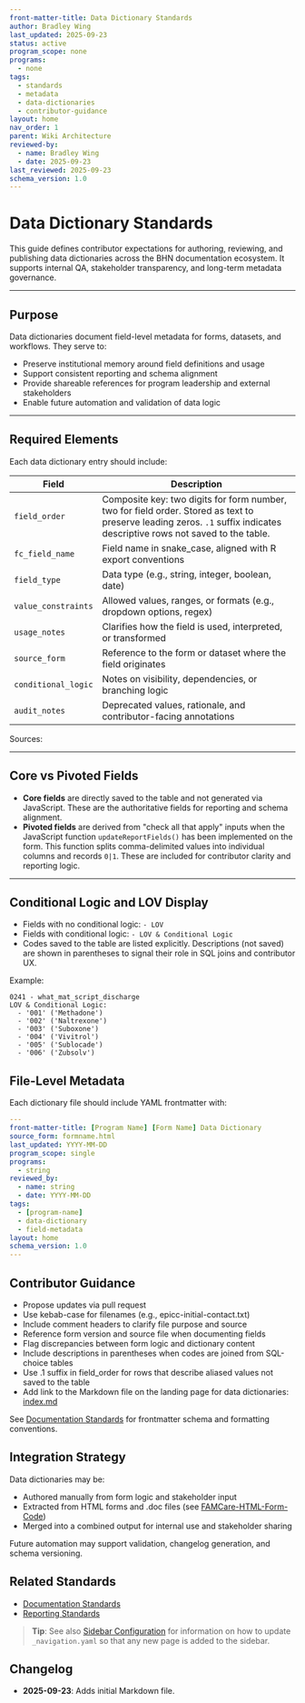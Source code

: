 ```yaml
---
front-matter-title: Data Dictionary Standards
author: Bradley Wing
last_updated: 2025-09-23
status: active
program_scope: none
programs:
  - none
tags:
  - standards
  - metadata
  - data-dictionaries
  - contributor-guidance
layout: home
nav_order: 1
parent: Wiki Architecture
reviewed-by:
  - name: Bradley Wing
  - date: 2025-09-23
last_reviewed: 2025-09-23
schema_version: 1.0
---
```


# Data Dictionary Standards

This guide defines contributor expectations for authoring, reviewing, and publishing data dictionaries across the BHN documentation ecosystem. It supports internal QA, stakeholder transparency, and long-term metadata governance.

---

## Purpose

Data dictionaries document field-level metadata for forms, datasets, and workflows. They serve to:

- Preserve institutional memory around field definitions and usage
- Support consistent reporting and schema alignment
- Provide shareable references for program leadership and external stakeholders
- Enable future automation and validation of data logic

---

## Required Elements

Each data dictionary entry should include:

| Field               | Description                                                                 |
|---------------------|-----------------------------------------------------------------------------|
| `field_order`       | Composite key: two digits for form number, two for field order. Stored as text to preserve leading zeros. `.1` suffix indicates descriptive rows not saved to the table. |
| `fc_field_name`     | Field name in snake_case, aligned with R export conventions                 |
| `field_type`        | Data type (e.g., string, integer, boolean, date)                            |
| `value_constraints` | Allowed values, ranges, or formats (e.g., dropdown options, regex)          |
| `usage_notes`       | Clarifies how the field is used, interpreted, or transformed                |
| `source_form`       | Reference to the form or dataset where the field originates                 |
| `conditional_logic` | Notes on visibility, dependencies, or branching logic                       |
| `audit_notes`       | Deprecated values, rationale, and contributor-facing annotations            |

Sources:

---

## Core vs Pivoted Fields

- **Core fields** are directly saved to the table and not generated via JavaScript. These are the authoritative fields for reporting and schema alignment.
- **Pivoted fields** are derived from "check all that apply" inputs when the JavaScript function `updateReportFields()` has been implemented on the form. This function splits comma-delimited values into individual columns and records `0|1`. These are included for contributor clarity and reporting logic.

---

## Conditional Logic and LOV Display

- Fields with no conditional logic: `- LOV`
- Fields with conditional logic: `- LOV & Conditional Logic`
- Codes saved to the table are listed explicitly. Descriptions (not saved) are shown in parentheses to signal their role in SQL joins and contributor UX.

Example:

```text
0241 - what_mat_script_discharge
LOV & Conditional Logic:
  - '001' ('Methadone')
  - '002' ('Naltrexone')
  - '003' ('Suboxone')
  - '004' ('Vivitrol')
  - '005' ('Sublocade')
  - '006' ('Zubsolv')
```

## File-Level Metadata

Each dictionary file should include YAML frontmatter with:

```yaml
---
front-matter-title: [Program Name] [Form Name] Data Dictionary
source_form: formname.html
last_updated: YYYY-MM-DD
program_scope: single
programs:
  - string
reviewed_by:
  - name: string
  - date: YYYY-MM-DD
tags:
  - [program-name]
  - data-dictionary
  - field-metadata
layout: home
schema_version: 1.0
---
```

## Contributor Guidance

- Propose updates via pull request
- Use kebab-case for filenames (e.g., epicc-initial-contact.txt)
- Include comment headers to clarify file purpose and source
- Reference form version and source file when documenting fields
- Flag discrepancies between form logic and dictionary content
- Include descriptions in parentheses when codes are joined from SQL-choice tables
- Use .1 suffix in field_order for rows that describe aliased values not saved to the table
- Add link to the Markdown file on the landing page for data dictionaries: [index.md]({{site.baseurl}}/insert-data-dictionary-permalink/)

See [Documentation Standards]({{site.baseurl}}/documentation-standards/) for frontmatter schema and formatting conventions.

## Integration Strategy

Data dictionaries may be:

- Authored manually from form logic and stakeholder input
- Extracted from HTML forms and .doc files (see [FAMCare-HTML-Form-Code](https://github.com/Behavioral-Health-Network/FAMCare-HTML-Form-Code.git))
- Merged into a combined output for internal use and stakeholder sharing

Future automation may support validation, changelog generation, and schema versioning.

## Related Standards

- [Documentation Standards]({{site.baseurl}}/documentation-standards/)
- [Reporting Standards]({{site.baseurl}}/reporting-standards/)

> **Tip**: See also [Sidebar Configuration]({{site.baseurl}}/sidebar-config/) for information on how to update `_navigation.yaml` so that any new page is added to the sidebar.

## Changelog

- **2025-09-23**: Adds initial Markdown file.
